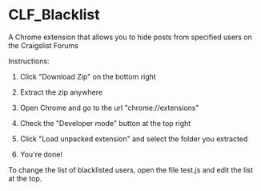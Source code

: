# CLF_Blacklist
A Chrome extension that allows you to hide posts from specified users on the Craigslist Forums

Instructions:

1. Click "Download Zip" on the bottom right

2. Extract the zip anywhere

3. Open Chrome and go to the url "chrome://extensions"

4. Check the "Developer mode" button at the top right

5. Click "Load unpacked extension" and select the folder you extracted

6. You're done!

To change the list of blacklisted users, open the file test.js and edit the list at the top.

